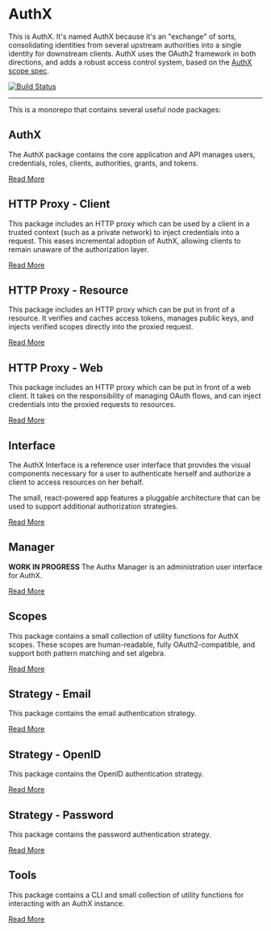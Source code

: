 # AuthX

This is AuthX. It's named AuthX because it's an "exchange" of sorts, consolidating identities from several upstream authorities into a single identity for downstream clients. AuthX uses the OAuth2 framework in both directions, and adds a robust access control system, based on the [AuthX scope spec](packages/scopes#README.md).

[![Build Status](https://travis-ci.org/the-control-group/authx.svg?branch=master)](https://travis-ci.org/the-control-group/authx)

---

This is a monorepo that contains several useful node packages:

## AuthX

The AuthX package contains the core application and API manages users, credentials, roles, clients, authorities, grants, and tokens.

[Read More](packages/authx#README.md)

## HTTP Proxy - Client

This package includes an HTTP proxy which can be used by a client in a trusted context (such as a private network) to inject credentials into a request. This eases incremental adoption of AuthX, allowing clients to remain unaware of the authorization layer.

[Read More](packages/http-proxy-client#README.md)

## HTTP Proxy - Resource

This package includes an HTTP proxy which can be put in front of a resource. It verifies and caches access tokens, manages public keys, and injects verified scopes directly into the proxied request.

[Read More](packages/http-proxy-resource#README.md)

## HTTP Proxy - Web

This package includes an HTTP proxy which can be put in front of a web client. It takes on the responsibility of managing OAuth flows, and can inject credentials into the proxied requests to resources.

[Read More](packages/http-proxy-web#README.md)

## Interface

The AuthX Interface is a reference user interface that provides the visual components necessary for a user to authenticate herself and authorize a client to access resources on her behalf.

The small, react-powered app features a pluggable architecture that can be used to support additional authorization strategies.

[Read More](packages/interface#README.md)

## Manager

**WORK IN PROGRESS** The Authx Manager is an administration user interface for AuthX.

[Read More](packages/manager#README.md)

## Scopes

This package contains a small collection of utility functions for AuthX scopes. These scopes are human-readable, fully OAuth2-compatible, and support both pattern matching and set algebra.

[Read More](packages/scopes#README.md)

## Strategy - Email

This package contains the email authentication strategy.

[Read More](packages/strategy-email#README.md)

## Strategy - OpenID

This package contains the OpenID authentication strategy.

[Read More](packages/strategy-openid#README.md)

## Strategy - Password

This package contains the password authentication strategy.

[Read More](packages/strategy-password#README.md)

## Tools

This package contains a CLI and small collection of utility functions for interacting with an AuthX instance.

[Read More](packages/tools#README.md)
